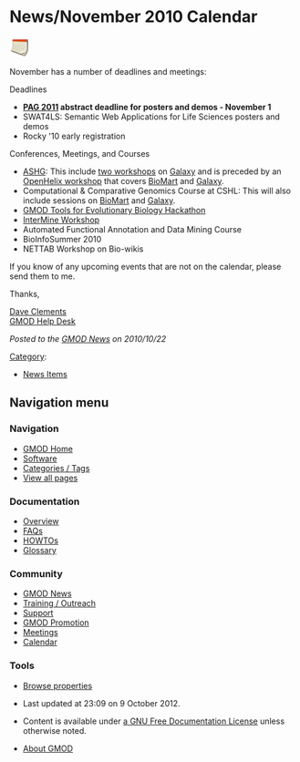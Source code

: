 



<span id="top"></span>




# <span dir="auto">News/November 2010 Calendar</span>











[<img src="https://raw.githubusercontent.com/GMOD/gmod.github.io/main/mediawiki/images/2/26/Calendar_icon.gif" width="36"
height="35" alt="GMOD Calendar" />](../Calendar "GMOD Calendar")



November has a number of deadlines and meetings:

Deadlines  

- **[PAG 2011](../PAG_2011 "PAG 2011") abstract deadline for posters and
  demos - November 1**
- SWAT4LS: Semantic Web Applications for Life Sciences posters and demos
- Rocky '10 early registration

Conferences, Meetings, and Courses

- <a href="http://www.ashg.org/2010meeting/" class="external text"
  rel="nofollow">ASHG</a>: This include <a
  href="http://www.ashg.org/2010meeting/pages/workshops_Genomic_tools.shtml#5a#5a"
  class="external text" rel="nofollow">two workshops</a> on
  [Galaxy](../Galaxy.1 "Galaxy") and is preceded by an
  <a href="http://blog.openhelix.eu/?p=5576" class="external text"
  rel="nofollow">OpenHelix workshop</a> that covers
  [BioMart](../BioMart "BioMart") and [Galaxy](../Galaxy.1 "Galaxy").
- Computational & Comparative Genomics Course at CSHL: This will also
  include sessions on [BioMart](../BioMart "BioMart") and
  [Galaxy](../Galaxy.1 "Galaxy").
- [GMOD Tools for Evolutionary Biology
  Hackathon](../GMOD_Evo_Hackathon "GMOD Evo Hackathon")
- [InterMine Workshop](#InterMine_Workshop_15-16_Nov)
- Automated Functional Annotation and Data Mining Course
- BioInfoSummer 2010
- NETTAB Workshop on Bio-wikis

  
If you know of any upcoming events that are not on the calendar, please
send them to me.

Thanks,

[Dave Clements](../User%3AClements "User%3AClements")  
[GMOD Help Desk](../GMOD_Help_Desk "GMOD Help Desk")

  



*Posted to the [GMOD News](../GMOD_News "GMOD News") on 2010/10/22*






[Category](../Special%3ACategories "Special%3ACategories"):

- [News Items](../Category%3ANews_Items "Category%3ANews Items")






## Navigation menu







<a href="../Main_Page"
style="background-image: url(../../images/GMOD-cogs.png);"
title="Visit the main page"></a>


### Navigation



- <span id="n-GMOD-Home">[GMOD Home](../Main_Page)</span>
- <span id="n-Software">[Software](../GMOD_Components)</span>
- <span id="n-Categories-.2F-Tags">[Categories /
  Tags](../Categories)</span>
- <span id="n-View-all-pages">[View all
  pages](../Special:AllPages)</span>




### Documentation



- <span id="n-Overview">[Overview](../Overview)</span>
- <span id="n-FAQs">[FAQs](../Category%3AFAQ)</span>
- <span id="n-HOWTOs">[HOWTOs](../Category%3AHOWTO)</span>
- <span id="n-Glossary">[Glossary](../Glossary)</span>




### Community



- <span id="n-GMOD-News">[GMOD News](../GMOD_News)</span>
- <span id="n-Training-.2F-Outreach">[Training /
  Outreach](../Training_and_Outreach)</span>
- <span id="n-Support">[Support](../Support)</span>
- <span id="n-GMOD-Promotion">[GMOD Promotion](../GMOD_Promotion)</span>
- <span id="n-Meetings">[Meetings](../Meetings)</span>
- <span id="n-Calendar">[Calendar](../Calendar)</span>




### Tools

- <span id="t-smwbrowselink"><a href="../Special%3ABrowse/News-2FNovember_2010_Calendar"
  rel="smw-browse">Browse properties</a></span>



- <span id="footer-info-lastmod">Last updated at 23:09 on 9 October
  2012.</span>
<!-- - <span id="footer-info-viewcount">6,005 page views.</span> -->
- <span id="footer-info-copyright">Content is available under
  <a href="http://www.gnu.org/licenses/fdl-1.3.html" class="external"
  rel="nofollow">a GNU Free Documentation License</a> unless otherwise
  noted.</span>

<!-- -->

- <span id="footer-places-about">[About
  GMOD](../GMOD%3AAbout "GMOD%3AAbout")</span>

<!-- -->




